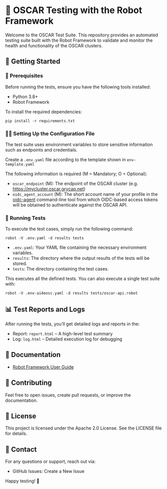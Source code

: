 # 🤖 OSCAR Testing with the Robot Framework

 Welcome to the OSCAR Test Suite. This repository provides an automated testing suite built with the Robot Framework to validate and monitor the health and functionality of the OSCAR clusters.

## 🚀 Getting Started

### 🔧 Prerequisites

Before running the tests, ensure you have the following tools installed:

- Python 3.8+
- Robot Framework

To install the required dependencies:

```
pip install -r requirements.txt
```

### 🧑‍💻 Setting Up the Configuration File

The test suite uses environment variables to store sensitive information such as  endpoints and credentials.

Create a `.env.yaml` file according to the template shown in `env-template.yaml`

The following information is required (M = Mandatory; O = Optional):

  - `oscar_endpoint` (M): The endpoint of the OSCAR cluster (e.g. https://mycluster.oscar.grycap.net) 
  - `oidc_agent_account` (M): The short account name of your profile in the [oidc-agent](https://github.com/indigo-dc/oidc-agent) command-line tool from which OIDC-based access tokens will be obtained to authenticate against the OSCAR API.
  
  
### 🧪 Running Tests

To execute the test cases, simply run the following command:

```
robot -V .env.yaml -d results tests
```

- `.env.yaml`: Your YAML file containing the necessary environment variables.
-  `results`: The directory where the output results of the tests will be stored.
-  `tests`: The directory containing the test cases.


This executes all the defined tests. You can also execute a single test suite with:

```
robot -V .env-ai4eosc.yaml -d results tests/oscar-api.robot
```

## 📊 Test Reports and Logs

After running the tests, you’ll get detailed logs and reports in the:

- Report: `report.html` – A high-level test summary
- Log: `log.html` – Detailed execution log for debugging


## 📖 Documentation

  - [Robot Framework User Guide](https://robotframework.org)
	

## 🙌 Contributing

Feel free to open issues, create pull requests, or improve the documentation.

## 📜 License

This project is licensed under the Apache 2.0 License. See the LICENSE file for details.

## 💬 Contact

For any questions or support, reach out via:
  - GitHub Issues: Create a New Issue

Happy testing! 🎉